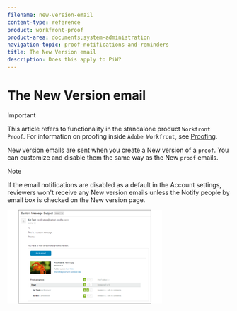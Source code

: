 ```yaml
---
filename: new-version-email
content-type: reference
product: workfront-proof
product-area: documents;system-administration
navigation-topic: proof-notifications-and-reminders
title: The New Version email
description: Does this apply to PiW?
---
```


# The New Version email

>[!IMPORTANT]
>
>This article refers to functionality in the standalone product `Workfront Proof`. For information on proofing inside `Adobe Workfront`, see [Proofing](../../../review-and-approve-work/proofing/proofing.md).

<!--
Does this apply to PiW?
-->

New version emails are sent when you create a New version of a `proof`. You can customize and disable them the same way as the New `proof` emails.

>[!NOTE]
>
>If the email notifications are disabled as a default in the Account settings, reviewers won't receive any New version emails unless the Notify people by email box is checked on the New version page.

![New_Version_Email.png](assets/new-version-email-350x212.png)

